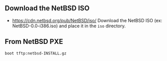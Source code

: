 ## Download the NetBSD ISO
- https://cdn.netbsd.org/pub/NetBSD/iso/
Download the NetBSD ISO (ex: NetBSD-0.0-i386.iso) and place it in the `iso` directory.

## From NetBSD PXE
```bash
boot tftp:netbsd-INSTALL.gz
```
